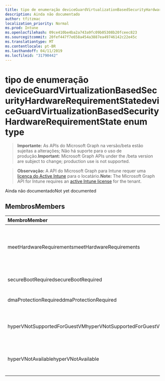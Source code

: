 ```yaml
---
title: tipo de enumeração deviceGuardVirtualizationBasedSecurityHardwareRequirementState
description: Ainda não documentado
author: tfitzmac
localization_priority: Normal
ms.prod: Intune
ms.openlocfilehash: 09ce410be4ba2a743a9fc09b05308b20fceec823
ms.sourcegitcommit: 20fef447f7e658a454a3887ea49746142c22e45c
ms.translationtype: MT
ms.contentlocale: pt-BR
ms.lasthandoff: 04/11/2019
ms.locfileid: "31790442"
---
```

# <a name="deviceguardvirtualizationbasedsecurityhardwarerequirementstate-enum-type"></a><span data-ttu-id="13b02-103">tipo de enumeração deviceGuardVirtualizationBasedSecurityHardwareRequirementState</span><span class="sxs-lookup"><span data-stu-id="13b02-103">deviceGuardVirtualizationBasedSecurityHardwareRequirementState enum type</span></span>

> <span data-ttu-id="13b02-104">**Importante:** As APIs do Microsoft Graph na versão/beta estão sujeitas a alterações; Não há suporte para o uso de produção.</span><span class="sxs-lookup"><span data-stu-id="13b02-104">**Important:** Microsoft Graph APIs under the /beta version are subject to change; production use is not supported.</span></span>

> <span data-ttu-id="13b02-105">**Observação:** A API do Microsoft Graph para Intune requer uma [licença do Active Intune](https://go.microsoft.com/fwlink/?linkid=839381) para o locatário.</span><span class="sxs-lookup"><span data-stu-id="13b02-105">**Note:** The Microsoft Graph API for Intune requires an [active Intune license](https://go.microsoft.com/fwlink/?linkid=839381) for the tenant.</span></span>

<span data-ttu-id="13b02-106">Ainda não documentado</span><span class="sxs-lookup"><span data-stu-id="13b02-106">Not yet documented</span></span>

## <a name="members"></a><span data-ttu-id="13b02-107">Membros</span><span class="sxs-lookup"><span data-stu-id="13b02-107">Members</span></span>
|<span data-ttu-id="13b02-108">Membro</span><span class="sxs-lookup"><span data-stu-id="13b02-108">Member</span></span>|<span data-ttu-id="13b02-109">Valor</span><span class="sxs-lookup"><span data-stu-id="13b02-109">Value</span></span>|<span data-ttu-id="13b02-110">Descrição</span><span class="sxs-lookup"><span data-stu-id="13b02-110">Description</span></span>|
|:---|:---|:---|
|<span data-ttu-id="13b02-111">meetHardwareRequirements</span><span class="sxs-lookup"><span data-stu-id="13b02-111">meetHardwareRequirements</span></span>|<span data-ttu-id="13b02-112">,0</span><span class="sxs-lookup"><span data-stu-id="13b02-112">0</span></span>|<span data-ttu-id="13b02-113">O sistema atende aos requisitos de configuração de hardware</span><span class="sxs-lookup"><span data-stu-id="13b02-113">System meets hardware configuration requirements</span></span>|
|<span data-ttu-id="13b02-114">secureBootRequired</span><span class="sxs-lookup"><span data-stu-id="13b02-114">secureBootRequired</span></span>|<span data-ttu-id="13b02-115">1</span><span class="sxs-lookup"><span data-stu-id="13b02-115">1</span></span>|<span data-ttu-id="13b02-116">Inicialização segura necessária</span><span class="sxs-lookup"><span data-stu-id="13b02-116">Secure boot required</span></span>|
|<span data-ttu-id="13b02-117">dmaProtectionRequired</span><span class="sxs-lookup"><span data-stu-id="13b02-117">dmaProtectionRequired</span></span>|<span data-ttu-id="13b02-118">duas</span><span class="sxs-lookup"><span data-stu-id="13b02-118">2</span></span>|<span data-ttu-id="13b02-119">Proteção de DMA necessária</span><span class="sxs-lookup"><span data-stu-id="13b02-119">DMA protection required</span></span>|
|<span data-ttu-id="13b02-120">hyperVNotSupportedForGuestVM</span><span class="sxs-lookup"><span data-stu-id="13b02-120">hyperVNotSupportedForGuestVM</span></span>|<span data-ttu-id="13b02-121">quatro</span><span class="sxs-lookup"><span data-stu-id="13b02-121">4</span></span>|<span data-ttu-id="13b02-122">HyperV não suportado para VM conVidada</span><span class="sxs-lookup"><span data-stu-id="13b02-122">HyperV not supported for Guest VM</span></span>|
|<span data-ttu-id="13b02-123">hyperVNotAvailable</span><span class="sxs-lookup"><span data-stu-id="13b02-123">hyperVNotAvailable</span></span>|<span data-ttu-id="13b02-124">8</span><span class="sxs-lookup"><span data-stu-id="13b02-124">8</span></span>|<span data-ttu-id="13b02-125">O recurso HyperV não está disponível</span><span class="sxs-lookup"><span data-stu-id="13b02-125">HyperV feature is not available</span></span>|





